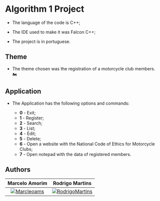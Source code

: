 # Algorithm 1 Project

- The language of the code is C++;

- The IDE used to make it was Falcon C++;

- The project is in portuguese.

## Theme

- The theme chosen was the registration of a motorcycle club members. 🏍️

## Application

- The Application has the following options and commands:

    - **0** - Exit;
	- **1** - Register;
    - **2** - Search;
    - **3** - List;
    - **4** - Edit;
    - **5** - Delete;
    - **6** - Open a website with the National Code of Ethics for Motorcycle Clubs;
    - **7** - Open notepad with the data of registered members.

## Authors

| **Marcelo Amorim** | **Rodrigo Martins** |
| :---: |:---:|
| [![Marcleoams](https://avatars2.githubusercontent.com/u/63866348?s=200)](https://www.linkedin.com/in/marceloams/)    | [![RodrigoMartins](https://media-exp1.licdn.com/dms/image/C4E03AQGtguMk__rxDg/profile-displayphoto-shrink_200_200/0?e=1599696000&v=beta&t=QyOtakAzz-ypNt2Yh0kW1KWQgJSHc8axnfo_FsKefCY)](https://www.linkedin.com/in/rodrigo-martins-b050ba199/) |